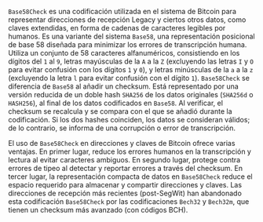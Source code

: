 `Base58Check` es una codificación utilizada en el sistema de Bitcoin para representar direcciones de recepción Legacy y ciertos otros datos, como claves extendidas, en forma de cadenas de caracteres legibles por humanos. Es una variante del sistema `Base58`, una representación posicional de base 58 diseñada para minimizar los errores de transcripción humana. Utiliza un conjunto de 58 caracteres alfanuméricos, consistiendo en los dígitos del `1` al `9`, letras mayúsculas de la `A` a la `Z` (excluyendo las letras `I` y `O` para evitar confusión con los dígitos `1` y `0`), y letras minúsculas de la `a` a la `z` (excluyendo la letra `l` para evitar confusión con el dígito `1`). `Base58Check` se diferencia de `Base58` al añadir un checksum. Está representado por una versión reducida de un doble hash `SHA256` de los datos originales (`SHA256d` o `HASH256`), al final de los datos codificados en `Base58`. Al verificar, el checksum se recalcula y se compara con el que se añadió durante la codificación. Si los dos hashes coinciden, los datos se consideran válidos; de lo contrario, se informa de una corrupción o error de transcripción.

El uso de `Base58Check` en direcciones y claves de Bitcoin ofrece varias ventajas. En primer lugar, reduce los errores humanos en la transcripción y lectura al evitar caracteres ambiguos. En segundo lugar, protege contra errores de tipeo al detectar y reportar errores a través del checksum. En tercer lugar, la representación compacta de datos en `Base58Check` reduce el espacio requerido para almacenar y compartir direcciones y claves. Las direcciones de recepción más recientes (post-SegWit) han abandonado esta codificación `Base58Check` por las codificaciones `Bech32` y `Bech32m`, que tienen un checksum más avanzado (con códigos BCH).